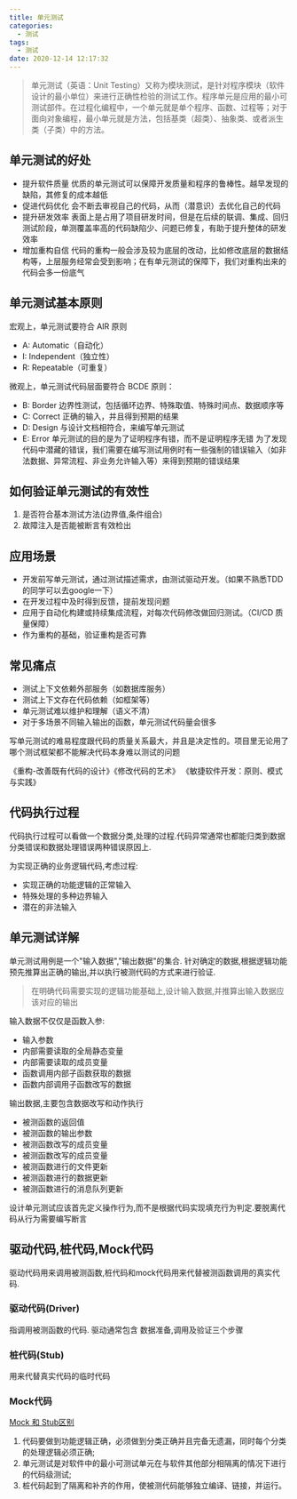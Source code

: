 ```yaml
---
title: 单元测试
categories:
  - 测试
tags:
  - 测试
date: 2020-12-14 12:17:32
---
```


> 单元测试（英语：Unit Testing）又称为模块测试，是针对程序模块（软件设计的最小单位）来进行正确性检验的测试工作。程序单元是应用的最小可测试部件。在过程化编程中，一个单元就是单个程序、函数、过程等；对于面向对象编程，最小单元就是方法，包括基类（超类）、抽象类、或者派生类（子类）中的方法。

## 单元测试的好处

- 提升软件质量 优质的单元测试可以保障开发质量和程序的鲁棒性。越早发现的缺陷，其修复的成本越低
- 促进代码优化 会不断去审视自己的代码，从而（潜意识）去优化自己的代码
- 提升研发效率 表面上是占用了项目研发时间，但是在后续的联调、集成、回归测试阶段，单测覆盖率高的代码缺陷少、问题已修复，有助于提升整体的研发效率
- 增加重构自信 代码的重构一般会涉及较为底层的改动，比如修改底层的数据结构等，上层服务经常会受到影响；在有单元测试的保障下，我们对重构出来的代码会多一份底气

## 单元测试基本原则

宏观上，单元测试要符合 AIR 原则

- A: Automatic（自动化）
- I: Independent（独立性）
- R: Repeatable（可重复）

微观上，单元测试代码层面要符合 BCDE 原则：

- B: Border 边界性测试，包括循环边界、特殊取值、特殊时间点、数据顺序等
- C: Correct 正确的输入，并且得到预期的结果
- D: Design 与设计文档相符合，来编写单元测试
- E: Error 单元测试的目的是为了证明程序有错，而不是证明程序无错 为了发现代码中潜藏的错误，我们需要在编写测试用例时有一些强制的错误输入（如非法数据、异常流程、非业务允许输入等）来得到预期的错误结果

## 如何验证单元测试的有效性

1. 是否符合基本测试方法(边界值,条件组合)
2. 故障注入是否能被断言有效检出

## 应用场景

- 开发前写单元测试，通过测试描述需求，由测试驱动开发。（如果不熟悉TDD的同学可以去google一下）
- 在开发过程中及时得到反馈，提前发现问题
- 应用于自动化构建或持续集成流程，对每次代码修改做回归测试。（CI/CD 质量保障）
- 作为重构的基础，验证重构是否可靠

## 常见痛点

- 测试上下文依赖外部服务（如数据库服务）
- 测试上下文存在代码依赖（如框架等）
- 单元测试难以维护和理解（语义不清）
- 对于多场景不同输入输出的函数，单元测试代码量会很多

写单元测试的难易程度跟代码的质量关系最大，并且是决定性的。项目里无论用了哪个测试框架都不能解决代码本身难以测试的问题

《重构-改善既有代码的设计》《修改代码的艺术》 《敏捷软件开发：原则、模式与实践》

## 代码执行过程

代码执行过程可以看做一个数据分类,处理的过程.代码异常通常也都能归类到数据分类错误和数据处理错误两种错误原因上.

为实现正确的业务逻辑代码,考虑过程:

- 实现正确的功能逻辑的正常输入
- 特殊处理的多种边界输入
- 潜在的非法输入

## 单元测试详解

单元测试用例是一个"输入数据","输出数据"的集合. 针对确定的数据,根据逻辑功能预先推算出正确的输出,并以执行被测代码的方式来进行验证.

> 在明确代码需要实现的逻辑功能基础上,设计输入数据,并推算出输入数据应该对应的输出

输入数据不仅仅是函数入参:

- 输入参数
- 内部需要读取的全局静态变量
- 内部需要读取的成员变量
- 函数调用内部子函数获取的数据
- 函数内部调用子函数改写的数据

输出数据,主要包含数据改写和动作执行

- 被测函数的返回值
- 被测函数的输出参数
- 被测函数改写的成员变量
- 被测函数改写的成员变量
- 被测函数进行的文件更新
- 被测函数进行的数据更新
- 被测函数进行的消息队列更新

设计单元测试应该首先定义操作行为,而不是根据代码实现填充行为判定.要脱离代码从行为需要编写断言

<!--more-->

## 驱动代码,桩代码,Mock代码

驱动代码用来调用被测函数,桩代码和mock代码用来代替被测函数调用的真实代码.

### 驱动代码(Driver)

指调用被测函数的代码. 驱动通常包含 数据准备,调用及验证三个步骤

### 桩代码(Stub)

用来代替真实代码的临时代码

### Mock代码

[Mock 和 Stub区别](https://martinfowler.com/articles/mocksArentStubs.html)

1. 代码要做到功能逻辑正确，必须做到分类正确并且完备无遗漏，同时每个分类的处理逻辑必须正确;
2. 单元测试是对软件中的最小可测试单元在与软件其他部分相隔离的情况下进行的代码级测试;
3. 桩代码起到了隔离和补齐的作用，使被测代码能够独立编译、链接，并运行。
